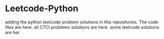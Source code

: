 # Leetcode-Python
adding the python leetcode problem solutions in this repositories. 
The code files are here.
all CTCI problems solutions are here.
some leetcode solutions are her.





















































































































































































































































































































































































































































































































































































































































































































































































































































































































































































































